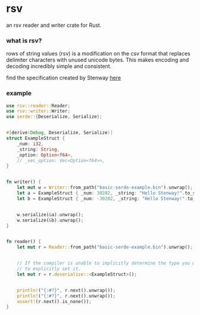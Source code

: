 # rsv
an rsv reader and writer crate for Rust.

### what is rsv?
rows of string values (rsv) is a modification on the csv format that replaces
delimiter characters with unused unicode bytes. This makes encoding and decoding
incredibly simple and consistent.

find the specification created by Stenway [here](https://github.com/Stenway/RSV-Specification)

### example

```rust
use rsv::reader::Reader;
use rsv::writer::Writer;
use serde::{Deserialize, Serialize};


#[derive(Debug, Deserialize, Serialize)]
struct ExampleStruct {
    _num: i32,
    _string: String,
    _option: Option<f64>,
    // _vec_option: Vec<Option<f64>>,
}


fn writer() {
    let mut w = Writer::from_path("basic-serde-example.bin").unwrap();
    let a = ExampleStruct { _num: 30202, _string: "Hello Stenway!".to_string(), _option: None };
    let b = ExampleStruct { _num: -30202, _string: "Hello Stenway!".to_string(), _option: Some(3.14) };


    w.serialize(&a).unwrap();
    w.serialize(&b).unwrap();
}


fn reader() {
    let mut r = Reader::from_path("basic-serde-example.bin").unwrap();


    // If the compiler is unable to implicitly determine the type you may need
    // to explicitly set it.
    let mut r = r.deserialize::<ExampleStruct>();


    println!("{:#?}", r.next().unwrap());
    println!("{:#?}", r.next().unwrap());
    assert!(r.next().is_none());
}
```
